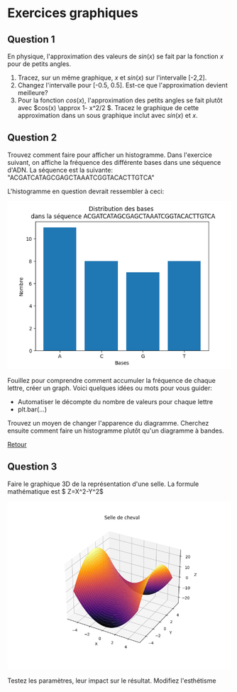 # Exercices graphiques

## Question 1

En physique, l'approximation des valeurs de $sin(x)$ se fait par la fonction $x$ pour de petits angles. 
1. Tracez, sur un même graphique, $x$ et $sin(x)$ sur l'intervalle [-2,2].
2. Changez l'intervalle pour [-0.5, 0.5]. Est-ce que l'approximation devient meilleure?
3. Pour la fonction $cos(x)$, l'approximation des petits angles se fait plutôt avec $cos(x) \approx  1- x^2/2 $. Tracez le graphique de cette approximation dans un sous graphique inclut avec $sin(x)$ et $x$.


## Question 2

Trouvez comment faire pour afficher un histogramme. Dans l'exercice suivant, on affiche la fréquence des différente bases dans une séquence d'ADN. La séquence est la suivante: "ACGATCATAGCGAGCTAAATCGGTACACTTGTCA"

L'histogramme en question devrait ressembler à ceci:

![histogramme](img/histo.png)

Fouillez pour comprendre comment accumuler la fréquence de chaque lettre, créer un graph. Voici quelques idées ou mots pour vous guider:
- Automatiser le décompte du nombre de valeurs pour chaque lettre
- plt.bar(...)

Trouvez un moyen de changer l'apparence du diagramme. Cherchez ensuite comment faire un histogramme plutôt qu'un diagramme à bandes.

[Retour](01-Rappels.md#Les_graphiques)

## Question 3

Faire le graphique 3D de la représentation d'une selle. La formule mathématique est $ Z=X^2-Y^2$

![selle](img/selle.png)

Testez les paramètres, leur impact sur le résultat. Modifiez l'esthétisme